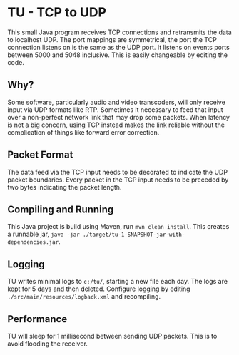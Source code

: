 TU - TCP to UDP
===============

This small Java program receives TCP connections and retransmits the data to localhost UDP.
The port mappings are symmetrical, the port the TCP connection listens on is the same as the UDP port.
It listens on events ports between 5000 and 5048 inclusive.
This is easily changeable by editing the code.

Why?
---

Some software, particularly audio and video transcoders, will only receive input via UDP formats like RTP.
Sometimes it necessary to feed that input over a non-perfect network link that may drop some packets.
When latency is not a big concern, using TCP instead makes the link reliable without the complication of things like forward error correction.

Packet Format
-------------

The data feed via the TCP input needs to be decorated to indicate the UDP packet boundaries.
Every packet in the TCP input needs to be preceded by two bytes indicating the packet length.

Compiling and Running
---------------------

This Java project is build using Maven, run `mvn clean install`.
This creates a runnable jar, `java -jar ./target/tu-1-SNAPSHOT-jar-with-dependencies.jar`.

Logging
-------

TU writes minimal logs to `c:/tu/`, starting a new file each day.
The logs are kept for 5 days and then deleted.
Configure logging by editing `./src/main/resources/logback.xml` and recompiling.

Performance
-----------

TU will sleep for 1 millisecond between sending UDP packets.
This is to avoid flooding the receiver.
